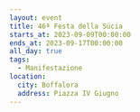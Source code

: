 ```yaml
---
layout: event
title: 46ª Festa della Sücia
starts_at: 2023-09-09T00:00:00
ends_at: 2023-09-17T00:00:00
all_day: true
tags:
  - Manifestazione
location:
  city: Boffalora
  address: Piazza IV Giugno
---
```

